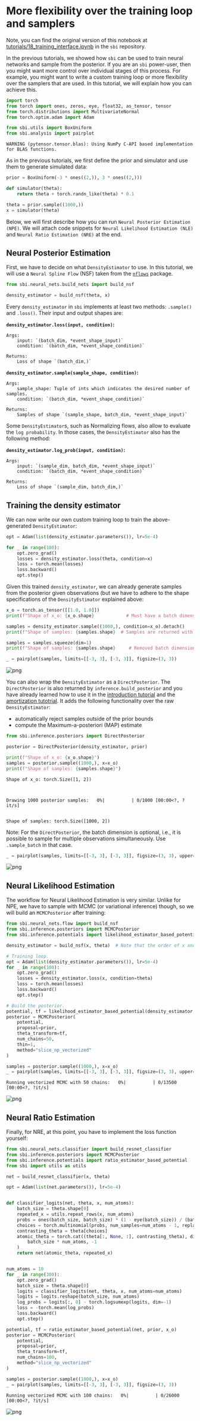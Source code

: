 # More flexibility over the training loop and samplers

Note, you can find the original version of this notebook at [tutorials/18_training_interface.ipynb](https://github.com/sbi-dev/sbi/blob/main/tutorials/18_training_interface.ipynb) in the `sbi` repository.

In the previous tutorials, we showed how `sbi` can be used to train neural networks and sample from the posterior. If you are an `sbi` power-user, then you might want more control over individual stages of this process. For example, you might want to write a custom training loop or more flexibility over the samplers that are used. In this tutorial, we will explain how you can achieve this.


```python
import torch
from torch import ones, zeros, eye, float32, as_tensor, tensor
from torch.distributions import MultivariateNormal
from torch.optim.adam import Adam

from sbi.utils import BoxUniform
from sbi.analysis import pairplot
```

    WARNING (pytensor.tensor.blas): Using NumPy C-API based implementation for BLAS functions.


As in the previous tutorials, we first define the prior and simulator and use them to generate simulated data: 


```python
prior = BoxUniform(-3 * ones((2,)), 3 * ones((2,)))

def simulator(theta):
    return theta + torch.randn_like(theta) * 0.1

theta = prior.sample((1000,))
x = simulator(theta)
```

Below, we will first describe how you can run `Neural Posterior Estimation (NPE)`. We will attach code snippets for `Neural Likelihood Estimation (NLE)` and `Neural Ratio Estimation (NRE)` at the end.

## Neural Posterior Estimation

First, we have to decide on what `DensityEstimator` to use. In this tutorial, we will use a `Neural Spline Flow` (NSF) taken from the [`nflows`](https://github.com/bayesiains/nflows) package.


```python
from sbi.neural_nets.build_nets import build_nsf

density_estimator = build_nsf(theta, x)
```

Every `density_estimator` in `sbi` implements at least two methods: `.sample()` and `.loss()`. Their input and output shapes are:


**`density_estimator.loss(input, condition)`:**
```
Args:
    input: `(batch_dim, *event_shape_input)`
    condition: `(batch_dim, *event_shape_condition)`

Returns:
    Loss of shape `(batch_dim,)`
```

**`density_estimator.sample(sample_shape, condition)`:**
```
Args:
    sample_shape: Tuple of ints which indicates the desired number of samples.
    condition: `(batch_dim, *event_shape_condition)`

Returns:
    Samples of shape `(sample_shape, batch_dim, *event_shape_input)`
```

Some `DensityEstimator`s, such as Normalizing flows, also allow to evaluate the `log probability`. In those cases, the `DensityEstimator` also has the following method:

**`density_estimator.log_prob(input, condition)`:**
```
Args:
    input: `(sample_dim, batch_dim, *event_shape_input)`
    condition: `(batch_dim, *event_shape_condition)`

Returns:
    Loss of shape `(sample_dim, batch_dim,)`
```

## Training the density estimator

We can now write our own custom training loop to train the above-generated `DensityEstimator`:


```python
opt = Adam(list(density_estimator.parameters()), lr=5e-4)

for _ in range(100):
    opt.zero_grad()
    losses = density_estimator.loss(theta, condition=x)
    loss = torch.mean(losses)
    loss.backward()
    opt.step()
```

Given this trained `density_estimator`, we can already generate samples from the posterior given observations (but we have to adhere to the shape specifications of the `DensityEstimator` explained above:


```python
x_o = torch.as_tensor([[1.0, 1.0]])
print(f"Shape of x_o: {x_o.shape}            # Must have a batch dimension")

samples = density_estimator.sample((1000,), condition=x_o).detach()
print(f"Shape of samples: {samples.shape}  # Samples are returned with a batch dimension.")

samples = samples.squeeze(dim=1)
print(f"Shape of samples: {samples.shape}     # Removed batch dimension.")
```


```python
_ = pairplot(samples, limits=[[-3, 3], [-3, 3]], figsize=(3, 3))
```


    
![png](18_training_interface_files/18_training_interface_17_0.png)
    


You can also wrap the `DensityEstimator` as a `DirectPosterior`. The `DirectPosterior` is also returned by  `inference.build_posterior` and you have already learned how to use it in the [introduction tutorial](https://sbi-dev.github.io/sbi/dev/tutorials/00_getting_started/) and the [amortization tutotrial](https://sbi-dev.github.io/sbi/dev/tutorials/01_gaussian_amortized/). It adds the following functionality over the raw `DensityEstimator`:

- automatically reject samples outside of the prior bounds  
- compute the Maximum-a-posteriori (MAP) estimate




```python
from sbi.inference.posteriors import DirectPosterior

posterior = DirectPosterior(density_estimator, prior)
```


```python
print(f"Shape of x_o: {x_o.shape}")
samples = posterior.sample((1000,), x=x_o)
print(f"Shape of samples: {samples.shape}")
```

    Shape of x_o: torch.Size([1, 2])



    Drawing 1000 posterior samples:   0%|          | 0/1000 [00:00<?, ?it/s]


    Shape of samples: torch.Size([1000, 2])


Note: For the `DirectPosterior`, the batch dimension is optional, i.e., it is possible to sample for multiple observations simultaneously. Use `.sample_batch` in that case.


```python
_ = pairplot(samples, limits=[[-3, 3], [-3, 3]], figsize=(3, 3), upper="contour")
```


    
![png](18_training_interface_files/18_training_interface_22_0.png)
    


## Neural Likelihood Estimation

The workflow for Neural Likelihood Estimation is very similar. Unlike for NPE, we have to sample with MCMC (or variational inference) though, so we will build an `MCMCPosterior` after training:


```python
from sbi.neural_nets.flow import build_nsf
from sbi.inference.posteriors import MCMCPosterior
from sbi.inference.potentials import likelihood_estimator_based_potential
```


```python
density_estimator = build_nsf(x, theta)  # Note that the order of x and theta are reversed in comparison to NPE.

# Training loop.
opt = Adam(list(density_estimator.parameters()), lr=5e-4)
for _ in range(100):
    opt.zero_grad()
    losses = density_estimator.loss(x, condition=theta)
    loss = torch.mean(losses)
    loss.backward()
    opt.step()

# Build the posterior.
potential, tf = likelihood_estimator_based_potential(density_estimator, prior, x_o)
posterior = MCMCPosterior(
    potential,
    proposal=prior,
    theta_transform=tf,
    num_chains=50,
    thin=1,
    method="slice_np_vectorized"
)
```


```python
samples = posterior.sample((1000,), x=x_o)
_ = pairplot(samples, limits=[[-3, 3], [-3, 3]], figsize=(3, 3), upper="contour")
```


    Running vectorized MCMC with 50 chains:   0%|          | 0/13500 [00:00<?, ?it/s]



    
![png](18_training_interface_files/18_training_interface_27_1.png)
    


## Neural Ratio Estimation

Finally, for NRE, at this point, you have to implement the loss function yourself:


```python
from sbi.neural_nets.classifier import build_resnet_classifier
from sbi.inference.posteriors import MCMCPosterior
from sbi.inference.potentials import ratio_estimator_based_potential
from sbi import utils as utils
```


```python
net = build_resnet_classifier(x, theta)
```


```python
opt = Adam(list(net.parameters()), lr=5e-4)


def classifier_logits(net, theta, x, num_atoms):
    batch_size = theta.shape[0]
    repeated_x = utils.repeat_rows(x, num_atoms)
    probs = ones(batch_size, batch_size) * (1 - eye(batch_size)) / (batch_size - 1)
    choices = torch.multinomial(probs, num_samples=num_atoms - 1, replacement=False)
    contrasting_theta = theta[choices]
    atomic_theta = torch.cat((theta[:, None, :], contrasting_theta), dim=1).reshape(
        batch_size * num_atoms, -1
    )
    return net(atomic_theta, repeated_x)


num_atoms = 10
for _ in range(300):
    opt.zero_grad()
    batch_size = theta.shape[0]
    logits = classifier_logits(net, theta, x, num_atoms=num_atoms)
    logits = logits.reshape(batch_size, num_atoms)
    log_probs = logits[:, 0] - torch.logsumexp(logits, dim=-1)
    loss = -torch.mean(log_probs)
    loss.backward()
    opt.step()
```


```python
potential, tf = ratio_estimator_based_potential(net, prior, x_o)
posterior = MCMCPosterior(
    potential,
    proposal=prior,
    theta_transform=tf,
    num_chains=100,
    method="slice_np_vectorized"
)
```


```python
samples = posterior.sample((1000,), x=x_o)
_ = pairplot(samples, limits=[[-3, 3], [-3, 3]], figsize=(3, 3))
```


    Running vectorized MCMC with 100 chains:   0%|          | 0/26000 [00:00<?, ?it/s]



    
![png](18_training_interface_files/18_training_interface_33_1.png)
    



```python

```
